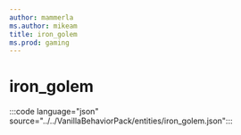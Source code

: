 ```yaml
---
author: mammerla
ms.author: mikeam
title: iron_golem
ms.prod: gaming
---
```


# iron_golem

:::code language="json" source="../../VanillaBehaviorPack/entities/iron_golem.json":::
